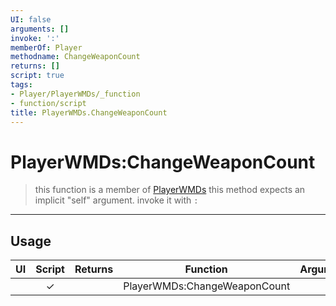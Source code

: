 ```yaml
---
UI: false
arguments: []
invoke: ':'
memberOf: Player
methodname: ChangeWeaponCount
returns: []
script: true
tags:
- Player/PlayerWMDs/_function
- function/script
title: PlayerWMDs.ChangeWeaponCount
---
```

# PlayerWMDs:ChangeWeaponCount
> this function is a member of [PlayerWMDs](civ-6/lua/PlayerWMDs.md)
> this method expects an implicit "self" argument. invoke it with `:`
-----
## Usage
|  UI | Script | Returns | Function | Arguments |
|:---:|:------:|-------:|:--------:|:---------|
| |✓||PlayerWMDs:ChangeWeaponCount||
